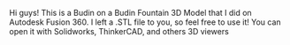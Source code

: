 Hi guys! This is a Budin on a Budin Fountain 3D Model that I did on Autodesk Fusion 360. I left a .STL file to you, so feel free to use it! You can open it with Solidworks, ThinkerCAD, and others 3D viewers
